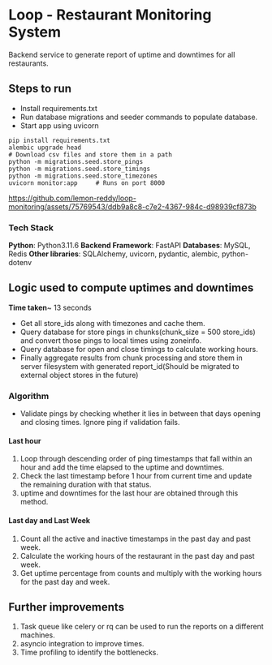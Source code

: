 # Loop - Restaurant Monitoring System
Backend service to generate report of uptime and downtimes for all restaurants.

## Steps to run
- Install requirements.txt
- Run database migrations and seeder commands to populate database.
- Start app using uvicorn
```
pip install requirements.txt
alembic upgrade head
# Download csv files and store them in a path
python -m migrations.seed.store_pings
python -m migrations.seed.store_timings
python -m migrations.seed.store_timezones
uvicorn monitor:app     # Runs on port 8000
```

https://github.com/lemon-reddy/loop-monitoring/assets/75769543/ddb9a8c8-c7e2-4367-984c-d98939cf873b



### Tech Stack
**Python**: Python3.11.6
**Backend Framework**: FastAPI
**Databases**: MySQL, Redis
**Other libraries**: SQLAlchemy, uvicorn, pydantic, alembic, python-dotenv

## Logic used to compute uptimes and downtimes
**Time taken**~ 13 seconds
- Get all store_ids along with timezones and cache them.
- Query database for store pings in chunks(chunk_size = 500 store_ids) and convert those pings to local times using zoneinfo.
- Query database for open and close timings to calculate working hours.
- Finally aggregate results from chunk processing and store them in server filesystem with generated report_id(Should be migrated to external object stores in the future)

### Algorithm
- Validate pings by checking whether it lies in between that days opening and closing times. Ignore ping if validation fails.

#### Last hour
1. Loop through descending order of ping timestamps that fall within an hour and add the time elapsed to the uptime and downtimes.
2. Check the last timestamp before 1 hour from current time and update the remaining duration with that status.
3. uptime and downtimes for the last hour are obtained through this method.

#### Last day and Last Week
1. Count all the active and inactive timestamps in the past day and past week.
2. Calculate the working hours of the restaurant in the past day and past week.
3. Get uptime percentage from counts and multiply with the working hours for the past day and week.

## Further improvements
1. Task queue like celery or rq can be used to run the reports on a different machines.
2. asyncio integration to improve times.
3. Time profiling to identify the bottlenecks.
